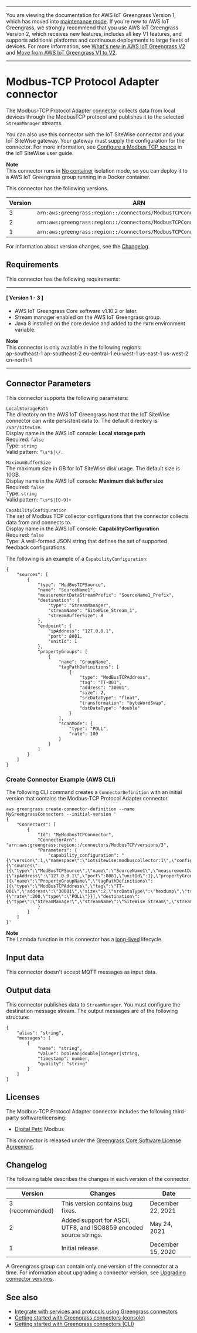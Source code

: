 --------

You are viewing the documentation for AWS IoT Greengrass Version 1, which has moved into [maintenance mode](https://docs.aws.amazon.com/greengrass/v1/developerguide/maintenance-policy.html)\. If you're new to AWS IoT Greengrass, we strongly recommend that you use AWS IoT Greengrass Version 2, which receives new features, includes all key V1 features, and supports additional platforms and continuous deployments to large fleets of devices\. For more information, see [What's new in AWS IoT Greengrass V2](https://docs.aws.amazon.com/greengrass/v2/developerguide/greengrass-v2-whats-new.html) and [Move from AWS IoT Greengrass V1 to V2](https://docs.aws.amazon.com/greengrass/v2/developerguide/move-from-v1.html)\.

--------

# Modbus\-TCP Protocol Adapter connector<a name="modbus-tcp-connector"></a>

The Modbus\-TCP Protocol Adapter [connector](connectors.md) collects data from local devices through the ModbusTCP protocol and publishes it to the selected `StreamManager` streams\.

You can also use this connector with the IoT SiteWise connector and your IoT SiteWise gateway\. Your gateway must supply the configuration for the connector\. For more information, see [Configure a Modbus TCP source](http://docs.aws.amazon.com/iot-sitewise/latest/userguide/configure-modbus-source.html) in the IoT SiteWise user guide\. 

**Note**  
 This connector runs in [No container](lambda-group-config.md#no-container-mode) isolation mode, so you can deploy it to a AWS IoT Greengrass group running in a Docker container\. 

This connector has the following versions\.


| Version | ARN | 
| --- | --- | 
| 3 | `arn:aws:greengrass:region::/connectors/ModbusTCPConnector/versions/3` | 
| 2 | `arn:aws:greengrass:region::/connectors/ModbusTCPConnector/versions/2` | 
| 1 | `arn:aws:greengrass:region::/connectors/ModbusTCPConnector/versions/1` | 

For information about version changes, see the [Changelog](#modbus-tcp-connector-changelog)\.

## Requirements<a name="modbus-tcp-connector-req"></a>

This connector has the following requirements:

------
#### [ Version 1 \- 3 ]
+ AWS IoT Greengrass Core software v1\.10\.2 or later\.
+ Stream manager enabled on the AWS IoT Greengrass group\.
+ Java 8 installed on the core device and added to the `PATH` environment variable\.

**Note**  
 This connector is only available in the following regions:   
ap\-southeast\-1
ap\-southeast\-2
eu\-central\-1
eu\-west\-1
us\-east\-1
us\-west\-2
cn\-north\-1

------

## Connector Parameters<a name="modbus-tcp-connector-param"></a>

This connector supports the following parameters:

`LocalStoragePath`  
The directory on the AWS IoT Greengrass host that the IoT SiteWise connector can write persistent data to\. The default directory is `/var/sitewise`\.  
Display name in the AWS IoT console: **Local storage path**  
Required: `false`  
Type: `string`  
Valid pattern: `^\s*$|\/.`

`MaximumBufferSize`  
The maximum size in GB for IoT SiteWise disk usage\. The default size is 10GB\.  
Display name in the AWS IoT console: **Maximum disk buffer size**  
Required: `false`  
Type: `string`  
Valid pattern: `^\s*$|[0-9]+`

`CapabilityConfiguration`  
The set of Modbus TCP collector configurations that the connector collects data from and connects to\.  
Display name in the AWS IoT console: **CapabilityConfiguration**  
Required: `false`  
Type: A well\-formed JSON string that defines the set of supported feedback configurations\.

The following is an example of a `CapabilityConfiguration`:

```
{
    "sources": [
        {
            "type": "ModBusTCPSource",
            "name": "SourceName1",
            "measurementDataStreamPrefix": "SourceName1_Prefix",
            "destination": {
                "type": "StreamManager",
                "streamName": "SiteWise_Stream_1",
                "streamBufferSize": 8
            },
            "endpoint": {
                "ipAddress": "127.0.0.1",
                "port": 8081,
                "unitId": 1
            },
            "propertyGroups": [
                {
                    "name": "GroupName",
                    "tagPathDefinitions": [
                        {
                            "type": "ModBusTCPAddress",
                            "tag": "TT-001",
                            "address": "30001",
                            "size": 2,
                            "srcDataType": "float",
                            "transformation": "byteWordSwap",
                            "dstDataType": "double"
                        }
                    ],
                    "scanMode": {
                        "type": "POLL",
                        "rate": 100
                    }
                }
            ]
        }
    ]
}
```

### Create Connector Example \(AWS CLI\)<a name="modbus-connector-create"></a>

The following CLI command creates a `ConnectorDefinition` with an initial version that contains the Modbus\-TCP Protocol Adapter connector\.

```
aws greengrass create-connector-definition --name MyGreengrassConnectors --initial-version '
{
    "Connectors": [
        {
            "Id": "MyModbusTCPConnector",
            "ConnectorArn": "arn:aws:greengrass:region::/connectors/ModbusTCP/versions/3",
            "Parameters": {
                "capability_configuration": "{\"version\":1,\"namespace\":\"iotsitewise:modbuscollector:1\",\"configuration\":\"{\"sources\":[{\"type\":\"ModBusTCPSource\",\"name\":\"SourceName1\",\"measurementDataStreamPrefix\":\"\",\"endpoint\":{\"ipAddress\":\"127.0.0.1\",\"port\":8081,\"unitId\":1},\"propertyGroups\":[{\"name\":\"PropertyGroupName\",\"tagPathDefinitions\":[{\"type\":\"ModBusTCPAddress\",\"tag\":\"TT-001\",\"address\":\"30001\",\"size\":2,\"srcDataType\":\"hexdump\",\"transformation\":\"noSwap\",\"dstDataType\":\"string\"}],\"scanMode\":{\"rate\":200,\"type\":\"POLL\"}}],\"destination\":{\"type\":\"StreamManager\",\"streamName\":\"SiteWise_Stream\",\"streamBufferSize\":10},\"minimumInterRequestDuration\":200}]}\"}"
            }
        }
    ]
}'
```

**Note**  
The Lambda function in this connector has a [long\-lived](lambda-functions.md#lambda-lifecycle) lifecycle\.

## Input data<a name="modbus-tcp-connector-data-input"></a>

This connector doesn't accept MQTT messages as input data\.

## Output data<a name="modbus-tcp-connector-data-output"></a>

This connector publishes data to `StreamManager`\. You must configure the destination message stream\. The output messages are of the following structure:

```
{
    "alias": "string",
    "messages": [
        {
            "name": "string",
            "value": boolean|double|integer|string,
            "timestamp": number,
            "quality": "string"
        }
    ]
}
```

## Licenses<a name="modbus-tcp-connector-license"></a>

The Modbus\-TCP Protocol Adapter connector includes the following third\-party software/licensing:
+ [Digital Petri](https://github.com/digitalpetri/modbus) Modbus

This connector is released under the [Greengrass Core Software License Agreement](https://greengrass-release-license.s3.us-west-2.amazonaws.com/greengrass-license-v1.pdf)\.

## Changelog<a name="modbus-tcp-connector-changelog"></a>

The following table describes the changes in each version of the connector\.


| Version | Changes | Date | 
| --- | --- | --- | 
| 3 \(recommended\) | This version contains bug fixes\. | December 22, 2021 | 
| 2 | Added support for ASCII, UTF8, and ISO8859 encoded source strings\. | May 24, 2021 | 
| 1 | Initial release\. | December 15, 2020 | 

<a name="one-conn-version"></a>A Greengrass group can contain only one version of the connector at a time\. For information about upgrading a connector version, see [Upgrading connector versions](connectors.md#upgrade-connector-versions)\.

## See also<a name="modbus-tcp-connector-see-also"></a>
+ [Integrate with services and protocols using Greengrass connectors](connectors.md)
+ [Getting started with Greengrass connectors \(console\)](connectors-console.md)
+ [Getting started with Greengrass connectors \(CLI\)](connectors-cli.md)